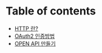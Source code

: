 # Table of contents

* [HTTP 란?](README.md)
* [OAuth2 인증방법](oauth2.md)
* [OPEN API 만들기](spring-security-oauth2.md)

